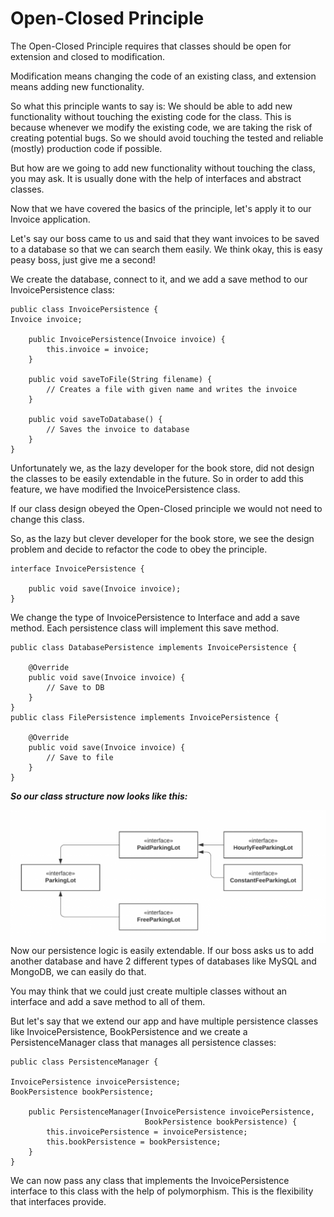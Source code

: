 <h1>Open-Closed Principle</h1>
The Open-Closed Principle requires that classes should be open for extension and closed to modification.

Modification means changing the code of an existing class, and extension means adding new functionality.

So what this principle wants to say is: We should be able to add new functionality without touching the existing code for the class. This is because whenever we modify the existing code, we are taking the risk of creating potential bugs. So we should avoid touching the tested and reliable (mostly) production code if possible.

But how are we going to add new functionality without touching the class, you may ask. It is usually done with the help of interfaces and abstract classes.

Now that we have covered the basics of the principle, let's apply it to our Invoice application.

Let's say our boss came to us and said that they want invoices to be saved to a database so that we can search them easily. We think okay, this is easy peasy boss, just give me a second!

We create the database, connect to it, and we add a save method to our InvoicePersistence class:

    public class InvoicePersistence {
    Invoice invoice;
    
        public InvoicePersistence(Invoice invoice) {
            this.invoice = invoice;
        }
    
        public void saveToFile(String filename) {
            // Creates a file with given name and writes the invoice
        }
    
        public void saveToDatabase() {
            // Saves the invoice to database
        }
    }
Unfortunately we, as the lazy developer for the book store, did not design the classes to be easily extendable in the future. So in order to add this feature, we have modified the InvoicePersistence class.

If our class design obeyed the Open-Closed principle we would not need to change this class.

So, as the lazy but clever developer for the book store, we see the design problem and decide to refactor the code to obey the principle.

    interface InvoicePersistence {
    
        public void save(Invoice invoice);
    }
We change the type of InvoicePersistence to Interface and add a save method. Each persistence class will implement this save method.

    public class DatabasePersistence implements InvoicePersistence {
    
        @Override
        public void save(Invoice invoice) {
            // Save to DB
        }
    }
    public class FilePersistence implements InvoicePersistence {
    
        @Override
        public void save(Invoice invoice) {
            // Save to file
        }
    }

**_So our class structure now looks like this:_**

![](./src/resources/SOLID-Tutorial-1024x432.png)
Now our persistence logic is easily extendable. If our boss asks us to add another database and have 2 different types of databases like MySQL and MongoDB, we can easily do that.

You may think that we could just create multiple classes without an interface and add a save method to all of them.

But let's say that we extend our app and have multiple persistence classes like InvoicePersistence, BookPersistence and we create a PersistenceManager class that manages all persistence classes:

    public class PersistenceManager {
    
    InvoicePersistence invoicePersistence;
    BookPersistence bookPersistence;
    
        public PersistenceManager(InvoicePersistence invoicePersistence,
                                  BookPersistence bookPersistence) {
            this.invoicePersistence = invoicePersistence;
            this.bookPersistence = bookPersistence;
        }
    }
We can now pass any class that implements the InvoicePersistence interface to this class with the help of polymorphism. This is the flexibility that interfaces provide.